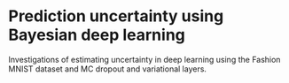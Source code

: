 # Prediction uncertainty using Bayesian deep learning

Investigations of estimating uncertainty in deep learning using the Fashion MNIST dataset and MC dropout and variational layers.
